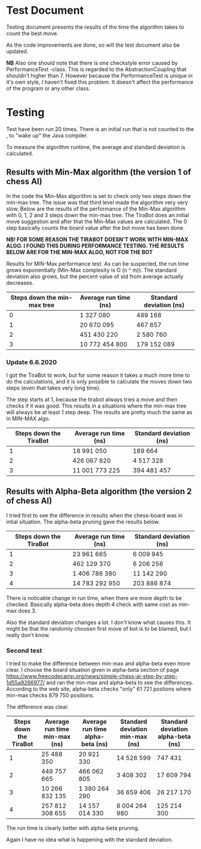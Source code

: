 # Test Document

Testing document presents the results of the time the algorithm takes to count the best move.

As the code improvements are done, so will the test document also be updated.

**NB** Also one should note that there is one checkstyle error caused by PerformanceTest -class. This is regarded to the AbstractionCoupling that shouldn't higher than 7. However because the PerformanceTest is unique in it's own style, I haven't fixed this problem. It doesn't affect the performance of the program or any other class.

# Testing
Test have been run 20 times. There is an initial run that is not counted to the , to "wake up" the Java compiler.

To measure the algorithm runtime, the average and standard deviation is calculated. 

## Results with Min-Max algorithm (the version 1 of chess AI)
In the code the Min-Max algorithm is set to check only two steps down the min-max tree. The issue was that third level made the algorithm very very slow. Below are the results of the performance of the Min-Max algorithm with 0, 1, 2 and 3 steps down the min-max tree. The TiraBot does an initial move suggestion and after that the Min-Max values are calculated. The 0 step basically counts the board value after the bot move has been done.

**NB! FOR SOME REASON THE TIRABOT DOESN'T WORK WITH MIN-MAX ALGO. I FOUND THIS DURING PERFORMANCE TESTING. THE RESULTS BELOW ARE FOR THE MIN-MAX ALGO, NOT FOR THE BOT**

Results for MIN-Max performance test. As can be suspected, the run time grows exponentially (Min-Max complexity is O (n ^ m)). The standard deviation also grows, but the percent value of std from average actually decreases.

| Steps down the min-max tree | Average run time (ns) | Standard deviation (ns) |
|-----------------------------|-----------------------|-------------------------|
| 0                           | 1 327 080             | 489 168                 |
| 1                           | 20 670 095            | 467 657                 |
| 2                           | 451 430 220           | 2 580 760               |
| 3                           | 10 772 454 800        | 179 152 089             |

### Update 6.6.2020

I got the TiraBot to work, but for some reason it takes a much more time to do the calculations, and it is only possible to calculate the moves down two steps (even that takes very long time).

The step starts at 1, because the tirabot always tries a move and then checks if it was good. This results in a situations where the min-max tree will always be at least 1 step deep. The results are pretty much the same as in MIN-MAX algo.

| Steps down the TiraBot | Average run time (ns) | Standard deviation (ns) |
|-----------------------------|-----------------------|-------------------------|
| 1                           | 18 991 050             | 189 664                |
| 2                           | 426 067 820            | 4 517 328                 |
| 3                           | 11 001 773 225          | 394 481 457               |

## Results with Alpha-Beta algorithm (the version 2 of chess AI)

I tried first to see the difference in results when the chess-board was in intial situation. The alpha-beta pruning gave the results below.

| Steps down the TiraBot | Average run time (ns) | Standard deviation (ns) |
|-----------------------------|-----------------------|-------------------------|
| 1                           | 23 961 665             | 6 009 945               |
| 2                           | 462 129 370           | 6 206 256                 |
| 3                           | 1 406 786 380         | 11 142 290              |
| 4                           | 14 783 292 950        | 203 886 874              |

There is noticable change in run time, when there are more depth to be checked. Basically alpha-beta does depth 4 check with same cost as min-max does 3.

Also the standard deviation changes a lot. I don't know what causes this. It might be that the randomly choosen first move of bot is to be blamed, but I really don't know.

### Second test 

I tried to make the difference between min-max and alpha-beta even more clear. I choose the board situation given in alpha-beta section of page <https://www.freecodecamp.org/news/simple-chess-ai-step-by-step-1d55a9266977/> and ran the min-max and alpha-beta to see the differences. According to the web site, alpha-beta checks "only" 61 721 postions where min-max checks 879 750 positions.

The difference was clear.

| Steps down the TiraBot | Average run time min-max (ns) | Average run time alpha-beta (ns) | Standard deviation min-max (ns) | Standard deviation alpha-beta (ns) |
|-----------------------------|-----------------------|-------------------------|-------------------------|-------------------------|
| 1                           | 25 488 350           | 20 921 330              | 14 526 599              | 747 431            |
| 2                           | 449 757 665           | 466 062 805                 | 3 408 302             | 17 609 794             |
| 3                           | 10 266 832 135         | 1 380 264 290             | 36 659 406              | 26 217 170              |
| 4                           | 257 812 308 655       | 14 157 014 330              | 8 004 264 980              | 125 214 300             |

The run time is clearly better with alpha-beta pruning. 

Again I have no idea what is happening with the standard deviation.
